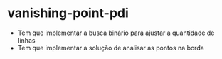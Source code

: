# vanishing-point-pdi


- Tem que implementar a busca binário para ajustar a quantidade de linhas
- Tem que implementar a solução de analisar as pontos na borda
